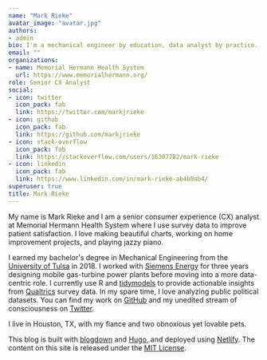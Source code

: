 ```yaml
---
name: "Mark Rieke"
avatar_image: "avatar.jpg"
authors:
- admin
bio: I'm a mechanical engineer by education, data analyst by practice. I love machine learning and communicating complex topics clearly with simple and beautiful charts. 
email: ""
organizations:
- name: Memorial Hermann Health System
  url: https://www.memorialhermann.org/
role: Senior CX Analyst
social:
- icon: twitter
  icon_pack: fab
  link: https://twitter.com/markjrieke
- icon: github
  icon_pack: fab
  link: https://github.com/markjrieke
- icon: stack-overflow
  icon_pack: fab
  link: https://stackoverflow.com/users/16307782/mark-rieke
- icon: linkedin
  icon_pack: fab
  link: https://www.linkedin.com/in/mark-rieke-ab4b0ab4/
superuser: true
title: Mark Rieke
---
```


My name is Mark Rieke and I am a senior consumer experience (CX) analyst at Memorial Hermann Health System where I use survey data to improve patient satisfaction. I love making beautiful charts, working on home improvement projects, and playing jazzy piano. 

I earned my bachelor's degree in Mechanical Engineering from the [University of Tulsa](https://utulsa.edu/) in 2018. I worked with [Siemens Energy](https://www.siemens-energy.com/global/en.html?stc=wwse100871&ef_id=Cj0KCQjwwY-LBhD6ARIsACvT72NfSUbr36ZMnmmEE-XTSEqcdiyCgkUgqj7l5Iz4Y7zguse4WFS4dQ8aAow-EALw_wcB:G:s&s_kwcid=AL!11761!3!454444191598!e!!g!!siemens%20energy&gclid=Cj0KCQjwwY-LBhD6ARIsACvT72NfSUbr36ZMnmmEE-XTSEqcdiyCgkUgqj7l5Iz4Y7zguse4WFS4dQ8aAow-EALw_wcB) for three years designing mobile gas-turbine power plants before moving into a more data-centric role. I currently use R and [tidymodels](https://www.tidymodels.org/) to provide actionable insights from [Qualtrics](https://www.qualtrics.com/) survey data. In my spare time, I love analyzing public political datasets. You can find my work on [GitHub](https://github.com/markjrieke) and my unedited stream of consciousness on [Twitter](https://twitter.com/markjrieke). 

I live in Houston, TX, with my fiance and two obnoxious yet lovable pets.

This blog is built with [blogdown](https://github.com/rstudio/blogdown) and [Hugo](https://gohugo.io/), and deployed using [Netlify](https://www.netlify.com/?utm_source=google&utm_medium=paid_search&utm_campaign=12755510784&adgroup=118788138897&utm_term=netlify&utm_content=kwd-371509120223&creative=516906172749&device=c&matchtype=e&location=9061129&gclid=Cj0KCQjwwY-LBhD6ARIsACvT72PlYcT1UACweNh5uokdU9cHdwpAtvHH4MJhXrEvl9yu3B11tUqWl2waAr9KEALw_wcB). The content on this site is released under the [MIT License](https://github.com/markjrieke/thedatadiary.net/blob/master/LICENSE). 

